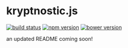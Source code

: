 # kryptnostic.js

[![build status](https://img.shields.io/travis/kryptnostic/kryptnostic-js.svg?branch=develop&style=flat-square)](https://travis-ci.org/kryptnostic/kryptnostic-js)
[![npm version](https://img.shields.io/npm/v/kryptnostic-js.svg?style=flat-square)](https://www.npmjs.org/package/kryptnostic-js)
[![bower version](https://img.shields.io/bower/v/kryptnostic-js.svg?style=flat-square)](http://bower.io/search/?q=kryptnostic-js)

an updated README coming soon!

